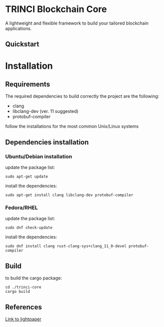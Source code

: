 TRINCI Blockchain Core
======================

A lightweight and flexible framework to build your tailored blockchain applications.

Quickstart
----------

# Installation
## Requirements
The required dependencies to build correctly the project are the following:

- clang
- libclang-dev (ver. 11 suggested)
- protobuf-compiler

follow the installations for the most common Unix/Linux systems 

## Dependencies installation
### Ubuntu/Debian installation
update the package list:

```
sudo apt-get update
```

install the dependencies:

```
sudo apt-get install clang libclang-dev protobuf-compiler
```

### Fedora/RHEL
update the package list:

```
sudo dnf check-update
```

install the dependencies:
```
sudo dnf install clang rust-clang-sys+clang_11_0-devel protobuf-compiler
```

## Build
to build the cargo package:

```
cd ./trinci-core
cargo build
```

References
----------

[Link to lightpaper](https://github.com/affidaty-blockchain/whitepaper) 
